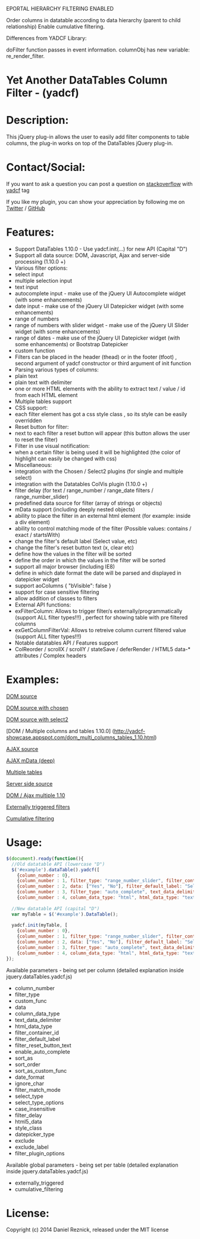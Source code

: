 EPORTAL HIERARCHY FILTERING ENABLED

Order columns in datatable according to data hierarchy (parent to child relationship)
Enable cumulative filtering.

Differences from YADCF Library:

doFilter function passes in event information.
columnObj has new variable: re_render_filter.


Yet Another DataTables Column Filter - (yadcf)
=====
 
Description:
=====

This jQuery plug-in allows the user to easily add filter components to table columns, the plug-in works on top of the DataTables jQuery plug-in.


Contact/Social:
=====
If you want to ask a question you can post a question on [stackoverflow](www.stackoverflow.com) with [yadcf](http://stackoverflow.com/questions/tagged/yadcf) tag

If you like my plugin, you can show your appreciation by following me on [Twitter](https://twitter.com/danielreznick) / [GitHub](https://github.com/vedmack)


Features:
=====

- Support DataTables 1.10.0 - Use yadcf.init(...) for new API (Capital "D")
- Support all data source: DOM, Javascript, Ajax and server-side processing (1.10.0 +)
- Various filter options: 
 - select input
 - multiple selection input
 - text input
 - autocomplete input - make use of the jQuery UI Autocomplete widget (with some enhancements)
 - date input - make use of the jQuery UI Datepicker widget (with some enhancements)
 - range of numbers
 - range of numbers with slider widget - make use of the jQuery UI Slider widget (with some enhancements)
 - range of dates - make use of the jQuery UI Datepicker widget (with some enhancements) or Bootstrap Datepicker
 - custom function
- Filters can be placed in the header (thead) or in the footer (tfoot) , second argument of yadcf constructor or third argument of init function
- Parsing various types of columns: 
 - plain text 
 - plain text with delimiter
 - one or more HTML elements with the ability to extract text / value / id from each HTML element
- Multiple tables support
- CSS support:
 - each filter element has got a css style class , so its style can be easily overridden
 - Reset button for filter:
 - next to each filter a reset button will appear (this button allows the user to reset the filter)
- Filter in use visual notification:
 - when a certain filter is being used it will be highlighted (the color of highlight can easily be changed with css)
- Miscellaneous:
 - integration with the Chosen / Select2 plugins (for single and multiple select)
 - integration with the Datatables ColVis plugin (1.10.0 +)
 - filter delay (for text / range_number / range_date filters / range_number_slider)
 - predefined data source for filter (array of strings or objects)
 - mData support (including deeply nested objects)
 - ability to place the filter in an external html element (for example: inside a div element)
 - ability to control matching mode of the filter (Possible values: contains / exact / startsWith)
 - change the filter's default label (Select value, etc)
 - change the filter's reset button text (x, clear etc)
 - define how the values in the filter will be sorted
 - define the order in which the values in the filter will be sorted
 - support all major browser (including IE8)
 - define in which date format the date will be parsed and displayed in datepicker widget
 - support aoColumns { "bVisible": false }
 - support for case sensitive filtering
 - allow addition of classes to filters
- External API functions:
 - exFilterColumn: Allows to trigger filter/s externally/programmatically (support ALL filter types!!!) , perfect for showing table with pre filtered columns
 - exGetColumnFilterVal: Allows to retreive  column current filtered value (support ALL filter types!!!)	
- Notable datatables API / Features support
 - ColReorder / scrollX / scrollY / stateSave / deferRender / HTML5 data-* attributes / Complex headers

Examples:
=====

[DOM source](http://yadcf-showcase.appspot.com/DOM_source.html)

[DOM source with chosen](http://yadcf-showcase.appspot.com/DOM_source_chosen.html)

[DOM source with select2](http://yadcf-showcase.appspot.com/DOM_source_select2.html)

[DOM / Multiple columns and tables 1.10.0] (http://yadcf-showcase.appspot.com/dom_multi_columns_tables_1.10.html)

[AJAX source](http://yadcf-showcase.appspot.com/ajax_source.html)

[AJAX mData (deep)](http://yadcf-showcase.appspot.com/ajax_mData_source.html)

[Multiple tables](http://yadcf-showcase.appspot.com/multiple_tables.html)

[Server side source](http://yadcf-showcase.appspot.com/server_side_source.html)

[DOM / Ajax multiple 1.10](http://yadcf-showcase.appspot.com/DOM_Ajax_Multiple_1.10.html)

[Externally triggered filters](http://yadcf-showcase.appspot.com/dom_source_externally_triggered.html)

[Cumulative filtering](http://yadcf-showcase.appspot.com/cumulative_filtering.html)


Usage:
=====

```javascript
$(document).ready(function(){
  //Old datatable API (lowercase "D")
  $('#example').dataTable().yadcf([
    {column_number : 0},
    {column_number : 1, filter_type: "range_number_slider", filter_container_id: "external_filter_container"},
    {column_number : 2, data: ["Yes", "No"], filter_default_label: "Select Yes/No"},
    {column_number : 3, filter_type: "auto_complete", text_data_delimiter: ","},
    {column_number : 4, column_data_type: "html", html_data_type: "text", filter_default_label: "Select tag"}]);
  
  //New datatable API (capital "D")
  var myTable = $('#example').DataTable();
  
  yadcf.init(myTable, [
    {column_number : 0},
    {column_number : 1, filter_type: "range_number_slider", filter_container_id: "external_filter_container"},
    {column_number : 2, data: ["Yes", "No"], filter_default_label: "Select Yes/No"},
    {column_number : 3, filter_type: "auto_complete", text_data_delimiter: ","},
    {column_number : 4, column_data_type: "html", html_data_type: "text", filter_default_label: "Select tag"}]);
});
```

Available parameters - being set per column (detailed explanation inside jquery.dataTables.yadcf.js)

* column_number
* filter_type
* custom_func
* data
* column_data_type
* text_data_delimiter
* html_data_type
* filter_container_id
* filter_default_label
* filter_reset_button_text
* enable_auto_complete
* sort_as
* sort_order
* sort_as_custom_func
* date_format
* ignore_char
* filter_match_mode
* select_type
* select_type_options
* case_insensitive
* filter_delay
* html5_data
* style_class
* datepicker_type
* exclude
* exclude_label
* filter_plugin_options


Available global parameters - being set per table (detailed explanation inside jquery.dataTables.yadcf.js)

 * externally_triggered
 * cumulative_filtering


License:
=====

Copyright (c) 2014 Daniel Reznick, released under the MIT license
